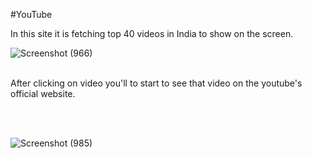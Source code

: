 #YouTube
<p>In this site it is fetching top 40 videos in India to show on the screen.</p>

![Screenshot (966)](https://user-images.githubusercontent.com/107405196/186640940-3d644da5-9aab-431b-bb5d-bbac25078f8c.png)
<br/>
<br/>
<p>After clicking on video you'll to start to see that video on the youtube's official website.</p>
<br/>
<br/>


![Screenshot (985)](https://user-images.githubusercontent.com/107405196/186641777-e33bfb22-ca95-4086-ac0c-e7852f1d5bf8.png)
